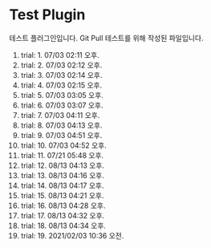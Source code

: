# Test Plugin

테스트 플러그인입니다. Git Pull 테스트를 위해 작성된 파일입니다.

1. trial: 1. 07/03 02:11 오후.
1. trial: 2. 07/03 02:12 오후.
1. trial: 3. 07/03 02:14 오후.
1. trial: 4. 07/03 02:15 오후.
1. trial: 5. 07/03 03:05 오후.
1. trial: 6. 07/03 03:07 오후.
1. trial: 7. 07/03 04:11 오후.
1. trial: 8. 07/03 04:13 오후.
1. trial: 9. 07/03 04:51 오후.
1. trial: 10. 07/03 04:52 오후.
1. trial: 11. 07/21 05:48 오후.
1. trial: 12. 08/13 04:13 오후.
1. trial: 13. 08/13 04:16 오후.
1. trial: 14. 08/13 04:17 오후.
1. trial: 15. 08/13 04:21 오후.
1. trial: 16. 08/13 04:28 오후.
1. trial: 17. 08/13 04:32 오후.
1. trial: 18. 08/13 04:34 오후.
1. trial: 19. 2021/02/03 10:36 오전.
